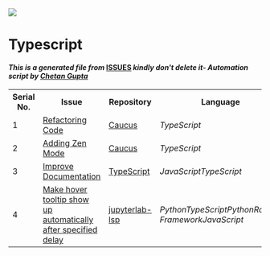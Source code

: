 <!DOCTYPE html>
<html><head><link href="../../.meta/style.css" rel="stylesheet"></head><body><img src="https://github.com/ch8n/Hacktoberfest2021/blob/main/assets/logo.png?raw=true" class="center"><h1>Typescript</h1><h4><em>This is a generated file from </em><a href="../../ISSUES.md">ISSUES</a><em> kindly don't delete it</em><em>- Automation script by <a href="https://chetangupta.net/about" target="_blank">Chetan Gupta</a></em></h4><table><tr><th>Serial No.</th><th>Issue</th><th>Repository</th><th>Language</th></tr><tr><td>1</td><td><a href="https://github.com/Rishabh-malhotraa/caucus/issues/22" target="_blank">Refactoring Code</a></td><td><a href="https://github.com/Rishabh-malhotraa/caucus/" target="_blank">Caucus</a></td><td><em>TypeScript</em></td></tr><tr><td>2</td><td><a href="https://github.com/Rishabh-malhotraa/caucus/issues/8" target="_blank">Adding Zen Mode</a></td><td><a href="https://github.com/Rishabh-malhotraa/caucus/" target="_blank">Caucus</a></td><td><em>TypeScript</em></td></tr><tr><td>3</td><td><a href="https://github.com/microsoft/TypeScript/issues/45876" target="_blank">Improve Documentation</a></td><td><a href="https://github.com/microsoft/TypeScript" target="_blank">TypeScript</a></td><td><em>JavaScript</em><em>TypeScript</em></td></tr><tr><td>4</td><td><a href="https://github.com/krassowski/jupyterlab-lsp/issues/362" target="_blank">Make hover tooltip show up automatically after specified delay</a></td><td><a href="https://github.com/krassowski/jupyterlab-lsp" target="_blank">jupyterlab-lsp</a></td><td><em>Python</em><em>TypeScript</em><em>Python</em><em>Robot-Framework</em><em>JavaScript</em></td></tr></table></body></html>